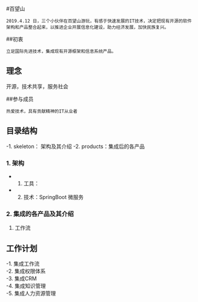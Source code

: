 
#百望山

    2019.4.12 日，三个小伙伴在百望山游玩，有感于快速发展的IT技术，决定把现有开源的软件架构和产品整合起来，以推进企业开展信息化建设，助力经济发展，加快民族复兴。
    

##初衷

    立足国际先进技术，集成现有开源框架和信息系统产品。

## 理念

   开源，技术共享，服务社会

##参与成员

    热爱技术，具有贡献精神的IT从业者

## 目录结构

-1. skeleton： 架构及其介绍
-2. products：集成后的各产品

### 1. 架构

- 1. 工具：
- 2. 技术：SpringBoot 微服务

### 2. 集成的各产品及其介绍

1. 工作流  


## 工作计划

-1. 集成工作流  
-2. 集成权限体系  
-3. 集成CRM  
-4. 集成知识管理  
-5. 集成人力资源管理  
